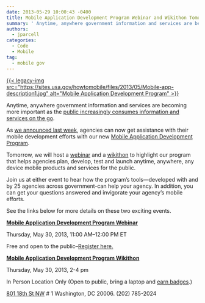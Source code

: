 ```yaml
---
date: 2013-05-29 10:00:43 -0400
title: Mobile Application Development Program Webinar and Wikithon Tomorrow!
summary: ' Anytime, anywhere government information and services are becoming more important as the public increasingly consumes information and services on the go. As we announced last week, agencies can now get assistance with their mobile development efforts with our new Mobile Application Development Program. Tomorrow, we will host'
authors:
  - jparcell
categories:
  - Code
  - Mobile
tag:
  - mobile gov
---
```


[{{< legacy-img src="https://sites.usa.gov/howtomobile/files/2013/05/Mobile-app-description1.jpg" alt="Mobile Application Development Program" >}}](http://gsablogs.gsa.gov/dsic/get-it-done/mobile-application-development-program/)

Anytime, anywhere government information and services are becoming more important as the [public increasingly consumes information and services on the go](http://howtomobile.apps.gov/2013/05/21/smartphone-trends-2013/ "Trends on Tuesday: Smartphone Trends 2013").

As [we announced last week](http://howtomobile.apps.gov/2013/05/23/make-mobile-gov-with-the-mobile-application-development-program/ "Make Mobile Gov with the Mobile Application Development Program"), agencies can now get assistance with their mobile development efforts with our new [Mobile Application Development Program](http://gsablogs.gsa.gov/dsic/get-it-done/mobile-application-development-program/).

Tomorrow, we will host a [webinar](http://www.howto.gov/training/classes/mobile-application-development-program) and a [wikithon](http://mobilegovwiki.howto.gov/Wikithon) to highlight our program that helps agencies plan, develop, test and launch anytime, anywhere, any device mobile products and services for the public.

Join us at either event to hear how the program&#8217;s tools—developed with and by 25 agencies across government-can help your agency. In addition, you can get your questions answered and invigorate your agency&#8217;s mobile efforts.

See the links below for more details on these two exciting events.

[**Mobile Application Development Program Webinar**](http://www.howto.gov/training/classes/mobile-application-development-program)
  
Thursday, May 30, 2013, 11:00 AM–12:00 PM ET
  
Free and open to the public&#8211;[Register here.](http://www.howto.gov/training/classes/mobile-application-development-program)

[**Mobile Application Development Program Wikithon**](http://mobilegovwiki.howto.gov/Wikithon)
  
Thursday, May 30, 2013, 2-4 pm
  
In Person Location Only (Open to public, bring a laptop and [earn badges](http://mobilegovwiki.howto.gov/Wikithon#x-How%20It%20Works).)
  
[801 18th St NW](http://www.starbucks.com/store/16271/) # 1 Washington, DC 20006. (202) 785-2024